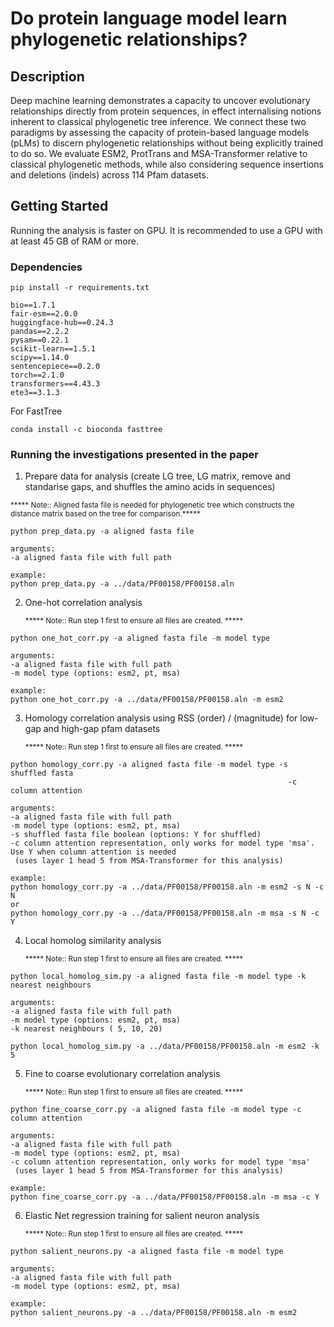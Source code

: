 # Do protein language model learn phylogenetic relationships?

## Description
Deep machine learning demonstrates a capacity to uncover evolutionary relationships directly from protein
sequences, in effect internalising notions inherent to classical phylogenetic tree inference. We connect these
two paradigms by assessing the capacity of protein-based language models (pLMs) to discern phylogenetic
relationships without being explicitly trained to do so. We evaluate ESM2, ProtTrans and MSA-Transformer
relative to classical phylogenetic methods, while also considering sequence insertions and deletions (indels) across
114 Pfam datasets.

## Getting Started

Running the analysis is faster on GPU. It is recommended to use a GPU with at least 45 GB of RAM or more.

### Dependencies
```
pip install -r requirements.txt

bio==1.7.1
fair-esm==2.0.0
huggingface-hub==0.24.3
pandas==2.2.2
pysam==0.22.1
scikit-learn==1.5.1
scipy==1.14.0
sentencepiece==0.2.0
torch==2.1.0
transformers==4.43.3
ete3==3.1.3
```
For FastTree 
```
conda install -c bioconda fasttree
```

### Running the investigations presented in the paper

1. Prepare data for analysis (create LG tree, LG matrix, remove and standarise gaps, and shuffles the amino acids in sequences)

<sub> ***** Note:: Aligned fasta file is needed for phylogenetic tree which constructs the distance matrix based on the tree for comparison.***** </sub>

```
python prep_data.py -a aligned fasta file

arguments:
-a aligned fasta file with full path

example:
python prep_data.py -a ../data/PF00158/PF00158.aln
```
2. One-hot correlation analysis

   <sub> ***** Note:: Run step 1 first to ensure all files are created. ***** </sub>
```
python one_hot_corr.py -a aligned fasta file -m model type

arguments:
-a aligned fasta file with full path
-m model type (options: esm2, pt, msa)

example:
python one_hot_corr.py -a ../data/PF00158/PF00158.aln -m esm2
```
3. Homology correlation analysis using RSS (order) / (magnitude) for low-gap and high-gap pfam datasets

   <sub> ***** Note:: Run step 1 first to ensure all files are created. ***** </sub>
```
python homology_corr.py -a aligned fasta file -m model type -s shuffled fasta
                                                              -c column attention

arguments:
-a aligned fasta file with full path
-m model type (options: esm2, pt, msa)
-s shuffled fasta file boolean (options: Y for shuffled)
-c column attention representation, only works for model type 'msa'. Use Y when column attention is needed
 (uses layer 1 head 5 from MSA-Transformer for this analysis)

example:
python homology_corr.py -a ../data/PF00158/PF00158.aln -m esm2 -s N -c N
or
python homology_corr.py -a ../data/PF00158/PF00158.aln -m msa -s N -c Y
```
4. Local homolog similarity analysis
   
   <sub> ***** Note:: Run step 1 first to ensure all files are created. ***** </sub>
```
python local_homolog_sim.py -a aligned fasta file -m model type -k nearest neighbours

arguments:
-a aligned fasta file with full path
-m model type (options: esm2, pt, msa)
-k nearest neighbours ( 5, 10, 20)

python local_homolog_sim.py -a ../data/PF00158/PF00158.aln -m esm2 -k 5
```

5. Fine to coarse evolutionary correlation analysis

   <sub> ***** Note:: Run step 1 first to ensure all files are created. ***** </sub>
```
python fine_coarse_corr.py -a aligned fasta file -m model type -c column attention

arguments:
-a aligned fasta file with full path
-m model type (options: esm2, pt, msa)
-c column attention representation, only works for model type 'msa'
 (uses layer 1 head 5 from MSA-Transformer for this analysis)

example:
python fine_coarse_corr.py -a ../data/PF00158/PF00158.aln -m msa -c Y
```
6. Elastic Net regression training for salient neuron analysis

   <sub> ***** Note:: Run step 1 first to ensure all files are created. ***** </sub>
```
python salient_neurons.py -a aligned fasta file -m model type

arguments:
-a aligned fasta file with full path
-m model type (options: esm2, pt, msa)

example:
python salient_neurons.py -a ../data/PF00158/PF00158.aln -m esm2

```

